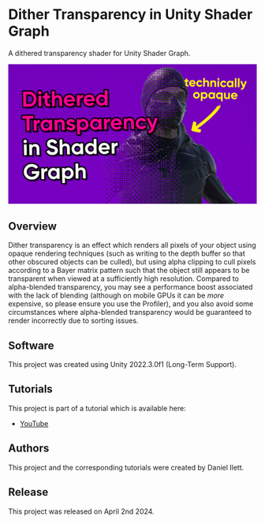 # Dither Transparency in Unity Shader Graph

A dithered transparency shader for Unity Shader Graph.

![Banner image](Thumbnail.png)

## Overview

Dither transparency is an effect which renders all pixels of your object using opaque rendering techniques (such as writing to the depth buffer so that other obscured objects can be culled), but using alpha clipping to cull pixels according to a Bayer matrix pattern such that the object still appears to be transparent when viewed at a sufficiently high resolution. Compared to alpha-blended transparency, you may see a performance boost associated with the lack of blending (although on mobile GPUs it can be *more* expensive, so please ensure you use the Profiler), and you also avoid some circumstances where alpha-blended transparency would be guaranteed to render incorrectly due to sorting issues.

## Software

This project was created using Unity 2022.3.0f1 (Long-Term Support).

## Tutorials

This project is part of a tutorial which is available here:

- [YouTube](https://www.youtube.com/watch?v=NHd1PeJfyzE)

## Authors

This project and the corresponding tutorials were created by Daniel Ilett.

## Release

This project was released on April 2nd 2024.
